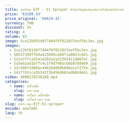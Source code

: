 ```yaml
---
title: ขายร้อน DJF - 51 Sprayer หัวฉีดวัสดุสแตนเลสกาวหัวฉีดสเปรย์วาล์ว
price: '63288.43'
price_original: '66619.41'
currency: THB
discount: 5%
rating: 4
volume: 83
image: Sce12b591d8f7484f9f822837eaf5bc3ex.jpg
images:
  - Sce12b591d8f7484f9f822837eaf5bc3ex.jpg
  - S6537399ffb9a425b99cd48f1a0021c041.jpg
  - S2ce7f7ca55414202a2a25391011d807eC.jpg
  - Sa5eb2ad1bffc4c1f9df46bcb6b8788489.jpg
  - S2c946f2d86bc4942b0d60b89bacef275k.jpg
  - S41f742cca3b342f2b456d68ced66b9e6i.jpg
video: 4000270238288.mp4
categories:
  - name: เครื่องมือ
    slug: เคร-องม
  - name: อะไหล่ เครื่องมือ
    slug: อะไหล-เคร-องม
slug: ขายร-อน-djf-51-sprayer
encode: onwlHdc
lang: th
---
```

  